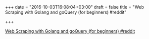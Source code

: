 +++
date = "2016-10-03T16:08:04+03:00"
draft = false
title = "Web Scraping with Golang and goQuery (for beginners)  #reddit"

+++

<p><a href="https://t.co/4mYfZTpuc1">Web Scraping with Golang and goQuery (for beginners)  #reddit</a></p>
